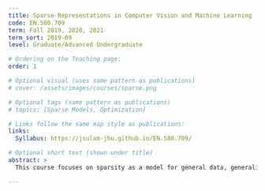 ```yaml
---
title: Sparse Representations in Computer Vision and Machine Learning
code: EN.580.709
term: Fall 2019, 2020, 2021
term_sort: 2019-09
level: Graduate/Advanced Undergraduate

# Ordering on the Teaching page:
order: 1

# Optional visual (uses same pattern as publications)
# cover: /assets/images/courses/sparse.png

# Optional tags (same pattern as publications)
# topics: [Sparse Models, Optimization]

# Links follow the same map style as publications:
links:
  Syllabus: https://jsulam-jhu.github.io/EN.580.709/

# Optional short text (shown under title)
abstract: > 
  This course focuses on sparsity as a model for general data, generalizing many different other constructions or priors. This idea - that signals can be represented with just a few coefficients - leads to a long series of beautiful (and surprisingly, solvable) theoretical and numerical problems, and many applications that can benefit directly from the newly developed theory. This course surveys the field starting with the theoretical foundations and systematically making our way the results gathered in the past years. This course will touch on theory, numerical algorithms, and applications in image processing and machine learning. Recommended course background: Linear Algebra, Signals and Systems, Numerical Analysis.

---
```

